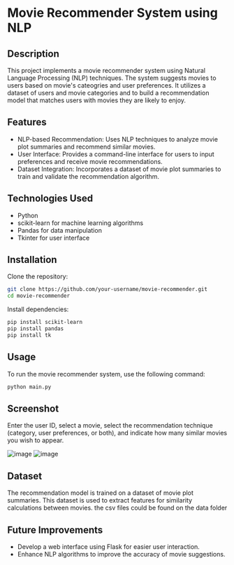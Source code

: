 # Movie Recommender System using NLP
## Description
This project implements a movie recommender system using Natural Language Processing (NLP) techniques. The system suggests movies to users based on movie's cateogries and user preferences. It utilizes a dataset of users and movie categories and to build a recommendation model that matches users with movies they are likely to enjoy.

## Features
- NLP-based Recommendation: Uses NLP techniques to analyze movie plot summaries and recommend similar movies.
- User Interface: Provides a command-line interface for users to input preferences and receive movie recommendations.
- Dataset Integration: Incorporates a dataset of movie plot summaries to train and validate the recommendation algorithm.

## Technologies Used
- Python
- scikit-learn for machine learning algorithms
- Pandas for data manipulation
- Tkinter for user interface

## Installation
Clone the repository:

```bash
git clone https://github.com/your-username/movie-recommender.git
cd movie-recommender
```
Install dependencies:

```bash
pip install scikit-learn
pip install pandas
pip install tk
```

## Usage
To run the movie recommender system, use the following command:
```bash
python main.py
```
## Screenshot
Enter the user ID, select a movie, select the recommendation technique (category, user preferences, or both), and indicate how many similar movies you wish to appear.

![image](https://github.com/AhmedSaif2/Movies-Recommendation-System/assets/99100926/36daac03-2293-4810-a45b-f04cb74aba4e)
![image](https://github.com/AhmedSaif2/Movies-Recommendation-System/assets/99100926/4e7c5895-6284-4438-9d7a-5416ebfc3852)


## Dataset
The recommendation model is trained on a dataset of movie plot summaries. This dataset is used to extract features for similarity calculations between movies.
the csv files could be found on the data folder

## Future Improvements
- Develop a web interface using Flask for easier user interaction.
- Enhance NLP algorithms to improve the accuracy of movie suggestions.
